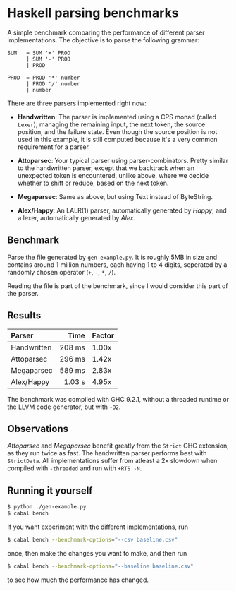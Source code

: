 # Haskell parsing benchmarks

A simple benchmark comparing the performance of different parser
implementations. The objective is to parse the following grammar:

```bnf
SUM   = SUM '+' PROD
      | SUM '-' PROD
      | PROD

PROD  = PROD '*' number
      | PROD '/' number
      | number
```

There are three parsers implemented right now:
- __Handwritten__: The parser is implemented using a CPS monad (called
  `Lexer`), managing the remaining input, the next token, the source
  position, and the failure state. Even though the source position is
  not used in this example, it is still computed because it's a very
  common requirement for a parser.

- __Attoparsec__: Your typical parser using parser-combinators. Pretty
  similar to the handwritten parser, except that we backtrack when
  an unexpected token is encountered, unlike above, where we decide
  whether to shift or reduce, based on the next token.

- __Megaparsec__: Same as above, but using Text instead of
  ByteString.

- __Alex/Happy__: An LALR(1) parser, automatically generated by
  _Happy_, and a lexer, automatically generated by _Alex_.

## Benchmark

Parse the file generated by `gen-example.py`. It is roughly 5MB in
size and contains around 1 million numbers, each having 1 to 4 digits,
seperated by a randomly chosen operator (`+`, `-`, `*`, `/`).

Reading the file is part of the benchmark, since I would consider this
part of the parser.

## Results

| Parser      | Time      | Factor |
|:----------- | ---------:|:------ |
| Handwritten | 208  ms   | 1.00x  |
| Attoparsec  | 296  ms   | 1.42x  |
| Megaparsec  | 589  ms   | 2.83x  |
| Alex/Happy  | 1.03  s   | 4.95x  |

The benchmark was compiled with GHC 9.2.1, without a threaded runtime
or the LLVM code generator, but with `-O2`.

## Observations

_Attoparsec_ and _Megaparsec_ benefit greatly from the `Strict`
GHC extension, as they run twice as fast. The handwritten parser
performs best with `StrictData`. All implementations suffer from atleast a
2x slowdown when compiled with `-threaded` and run with `+RTS
-N`.

## Running it yourself
```sh
$ python ./gen-example.py
$ cabal bench
```
If you want experiment with the different implementations, run

```sh
$ cabal bench --benchmark-options="--csv baseline.csv"
```

once, then make the changes you want to make, and then run

```sh
$ cabal bench --benchmark-options="--baseline baseline.csv"
```

to see how much the performance has changed.
